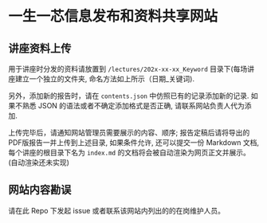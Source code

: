 # 一生一芯信息发布和资料共享网站

## 讲座资料上传

用于讲座时分发的资料请放置到 `/lectures/202x-xx-xx_Keyword` 目录下(每场讲座建立一个独立的文件夹, 命名方法如上所示（日期_关键词).

另外，添加新的报告时，请在 `contents.json` 中仿照已有的记录添加新的记录. 如果不熟悉 JSON 的语法或者不确定添加格式是否正确, 请联系网站负责人代为添加.

上传完毕后，请通知网站管理员需要展示的内容、顺序; 报告定稿后请将导出的PDF版报告一并上传到上述目录, 如果条件允许, 还可以提交一份 Markdown 文档, 每个讲座的根目录下名为 `index.md` 的文档将会被自动渲染为网页正文并展示。(自动渲染还未实现)

## 网站内容勘误

请在此 Repo 下发起 issue 或者联系该网站内列出的的在岗维护人员。